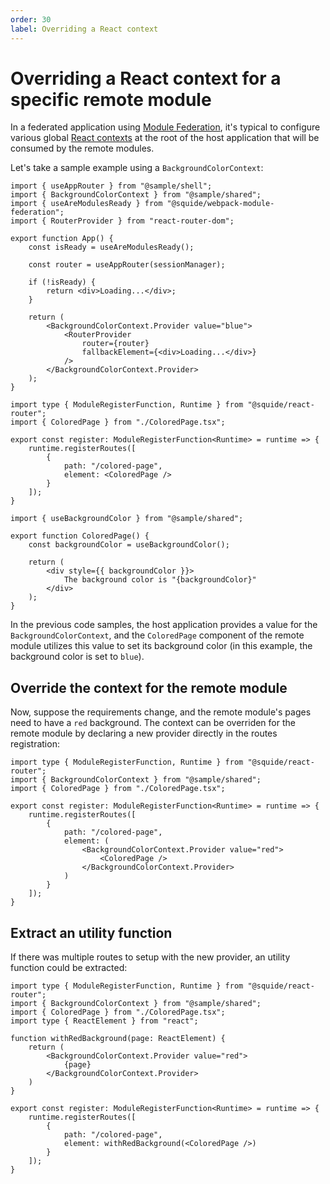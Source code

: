 ```yaml
---
order: 30
label: Overriding a React context
---
```


# Overriding a React context for a specific remote module

In a federated application using [Module Federation](https://webpack.js.org/concepts/module-federation/), it's typical to configure various global [React contexts](https://legacy.reactjs.org/docs/context.html) at the root of the host application that will be consumed by the remote modules.

Let's take a sample example using a `BackgroundColorContext`:

```tsx !#16-21 host/src/App.tsx
import { useAppRouter } from "@sample/shell";
import { BackgroundColorContext } from "@sample/shared";
import { useAreModulesReady } from "@squide/webpack-module-federation";
import { RouterProvider } from "react-router-dom";

export function App() {
    const isReady = useAreModulesReady();

    const router = useAppRouter(sessionManager);

    if (!isReady) {
        return <div>Loading...</div>;
    }

    return (
        <BackgroundColorContext.Provider value="blue">
            <RouterProvider
                router={router}
                fallbackElement={<div>Loading...</div>}
            />
        </BackgroundColorContext.Provider>
    );
}
```

```tsx !#8 remote-module/src/register.tsx
import type { ModuleRegisterFunction, Runtime } from "@squide/react-router";
import { ColoredPage } from "./ColoredPage.tsx";

export const register: ModuleRegisterFunction<Runtime> = runtime => {
    runtime.registerRoutes([
        {
            path: "/colored-page",
            element: <ColoredPage />
        }
    ]);
}
```

```tsx !#4 remote-module/src/ColoredPage.tsx
import { useBackgroundColor } from "@sample/shared";

export function ColoredPage() {
    const backgroundColor = useBackgroundColor();

    return (
        <div style={{ backgroundColor }}>
            The background color is "{backgroundColor}"
        </div>
    );
}
```

In the previous code samples, the host application provides a value for the `BackgroundColorContext`, and the `ColoredPage` component of the remote module utilizes this value to set its background color (in this example, the background color is set to `blue`).

## Override the context for the remote module

Now, suppose the requirements change, and the remote module's pages need to have a `red` background. The context can be overriden for the remote module by declaring a new provider directly in the routes registration:

```tsx !#10-12 remote-module/src/register.tsx
import type { ModuleRegisterFunction, Runtime } from "@squide/react-router";
import { BackgroundColorContext } from "@sample/shared";
import { ColoredPage } from "./ColoredPage.tsx";

export const register: ModuleRegisterFunction<Runtime> = runtime => {
    runtime.registerRoutes([
        {
            path: "/colored-page",
            element: (
                <BackgroundColorContext.Provider value="red">
                    <ColoredPage />
                </BackgroundColorContext.Provider>
            )
        }
    ]);
}
```

## Extract an utility function

If there was multiple routes to setup with the new provider, an utility function could be extracted:

```tsx
import type { ModuleRegisterFunction, Runtime } from "@squide/react-router";
import { BackgroundColorContext } from "@sample/shared";
import { ColoredPage } from "./ColoredPage.tsx";
import type { ReactElement } from "react";

function withRedBackground(page: ReactElement) {
    return (
        <BackgroundColorContext.Provider value="red">
            {page}
        </BackgroundColorContext.Provider>
    )
}

export const register: ModuleRegisterFunction<Runtime> = runtime => {
    runtime.registerRoutes([
        {
            path: "/colored-page",
            element: withRedBackground(<ColoredPage />)
        }
    ]);
}
```




